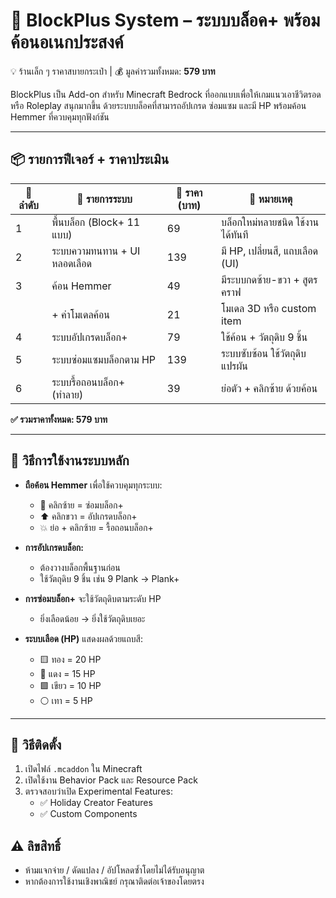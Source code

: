 # 🧱 BlockPlus System – ระบบบล็อค+ พร้อมค้อนอเนกประสงค์  
💡 ร้านเล็ก ๆ ราคาสบายกระเป๋า | 💰 มูลค่ารวมทั้งหมด: **579 บาท**

BlockPlus เป็น Add-on สำหรับ Minecraft Bedrock ที่ออกแบบเพื่อให้เกมแนวเอาชีวิตรอด หรือ Roleplay สนุกมากขึ้น ด้วยระบบบล็อคที่สามารถอัปเกรด ซ่อมแซม และมี HP พร้อมค้อน Hemmer ที่ควบคุมทุกฟังก์ชัน

---

## 📦 รายการฟีเจอร์ + ราคาประเมิน

| 🔢 ลำดับ | 🧩 รายการระบบ                          | 💸 ราคา (บาท) | 📝 หมายเหตุ |
|--------|----------------------------------------|--------------|------------------------------|
| 1      | พื้นบล็อก (Block+ 11 แบบ)              | 69           | บล็อกใหม่หลายชนิด ใช้งานได้ทันที |
| 2      | ระบบความทนทาน + UI หลอดเลือด          | 139          | มี HP, เปลี่ยนสี, แถบเลือด (UI) |
| 3      | ค้อน Hemmer                             | 49           | มีระบบกดซ้าย-ขวา + สูตรคราฟ |
|        | + ค่าโมเดลค้อน                         | 21           | โมเดล 3D หรือ custom item |
| 4      | ระบบอัปเกรดบล็อก+                      | 79           | ใช้ค้อน + วัตถุดิบ 9 ชิ้น |
| 5      | ระบบซ่อมแซมบล็อกตาม HP                | 139          | ระบบซับซ้อน ใช้วัตถุดิบแปรผัน |
| 6      | ระบบรื้อถอนบล็อก+ (ทำลาย)              | 39           | ย่อตัว + คลิกซ้าย ด้วยค้อน |

**✅ รวมราคาทั้งหมด: 579 บาท**

---

## 🔨 วิธีการใช้งานระบบหลัก

- **ถือค้อน Hemmer** เพื่อใช้ควบคุมทุกระบบ:
  - 🔧 คลิกซ้าย = ซ่อมบล็อก+
  - ⬆️ คลิกขวา = อัปเกรดบล็อก+
  - 💥 ย่อ + คลิกซ้าย = รื้อถอนบล็อก+

- **การอัปเกรดบล็อก:**
  - ต้องวางบล็อกพื้นฐานก่อน
  - ใช้วัตถุดิบ 9 ชิ้น เช่น 9 Plank → Plank+

- **การซ่อมบล็อก+** จะใช้วัตถุดิบตามระดับ HP
  - ยิ่งเลือดน้อย → ยิ่งใช้วัตถุดิบเยอะ

- **ระบบเลือด (HP)** แสดงผลด้วยแถบสี:
  - 🟨 ทอง = 20 HP
  - 🔴 แดง = 15 HP
  - 🟩 เขียว = 10 HP
  - ⚪ เทา = 5 HP

---

## 📁 วิธีติดตั้ง
1. เปิดไฟล์ `.mcaddon` ใน Minecraft
2. เปิดใช้งาน Behavior Pack และ Resource Pack
3. ตรวจสอบว่าเปิด Experimental Features:
   - ✅ Holiday Creator Features
   - ✅ Custom Components

## ⚠️ ลิขสิทธิ์
- ห้ามแจกจ่าย / ดัดแปลง / อัปโหลดซ้ำโดยไม่ได้รับอนุญาต
- หากต้องการใช้งานเชิงพาณิชย์ กรุณาติดต่อเจ้าของโดยตรง
